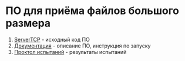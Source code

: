 # **ПО для приёма файлов большого размера**
1. [ServerTCP](https://github.com/Siegmeyer24/2-2Team/tree/main/ClientTCP) - исходный код ПО
2. [Документация](https://github.com/sqwozname/clientTCP/blob/main/%D0%94%D0%BE%D0%BA%D1%83%D0%BC%D0%B5%D0%BD%D1%82%D0%B0%D1%86%D0%B8%D1%8F.docx) - описание ПО, инструкция по запуску
3. [Проктол испытаний](https://github.com/sqwozname/clientTCP/blob/main/%D0%9F%D1%80%D0%BE%D1%82%D0%BE%D0%BA%D0%BE%D0%BB%20%D0%B8%D1%81%D0%BF%D1%8B%D1%82%D0%B0%D0%BD%D0%B8%D0%B9.docx) - результаты испытаний
